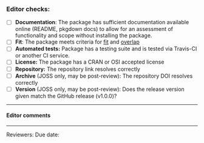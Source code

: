 ### Editor checks:

- [ ] **Documentation**: The package has sufficient documentation available online (README, pkgdown docs) to allow for an assessment of functionality and scope without installing the package.
- [ ] **Fit**: The package meets criteria for [fit](https://devguide.ropensci.org/policies.html#package-categories) and [overlap](https://devguide.ropensci.org/policies.html#overlap)
- [ ] **Automated tests:** Package has a testing suite and is tested via Travis-CI or another CI service.
- [ ] **License:** The package has a CRAN or OSI accepted license
- [ ] **Repository:** The repository link resolves correctly
- [ ] **Archive** (JOSS only, may be post-review): The repository DOI resolves correctly
- [ ] **Version** (JOSS only, may be post-review): Does the release version given match the GitHub release (v1.0.0)?

---

#### Editor comments

---

Reviewers:
Due date:

